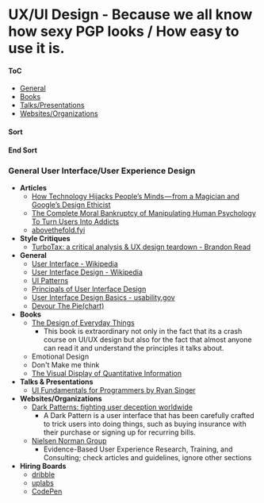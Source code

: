 # UX/UI Design - Because we all know how sexy PGP looks / How easy to use it is.



#### ToC
* [General](#general)
* [Books](#books)
* [Talks/Presentations](#talks)
* [Websites/Organizations](#web)




#### Sort

#### End Sort
 


### General User Interface/User Experience Design
* **Articles**
	* [How Technology Hijacks People’s Minds — from a Magician and Google’s Design Ethicist](http://www.tristanharris.com/2016/05/how-technology-hijacks-peoples-minds%E2%80%8A-%E2%80%8Afrom-a-magician-and-googles-design-ethicist/)
	* [The Complete Moral Bankruptcy of Manipulating Human Psychology To Turn Users Into Addicts](https://hackernoon.com/the-complete-moral-bankruptcy-of-manipulating-human-psychology-to-turn-users-into-addicts-d09b98281ef)
	* [abovethefold.fyi](http://abovethefold.fyi/)
* **Style Critiques**
	* [TurboTax: a critical analysis & UX design teardown - Brandon Read](https://uxdesign.cc/turbotax-design-1a37356adc61)
* **General**
	* [User Interface - Wikipedia](https://en.wikipedia.org/wiki/User_interface)
	* [User Interface Design - Wikipedia](https://en.wikipedia.org/wiki/User_interface_design)
	* [UI Patterns](http://ui-patterns.com/)
	* [Principals of User Interface Design](https://en.wikipedia.org/wiki/Principles_of_user_interface_design)
	* [User Interface Design Basics - usability.gov](https://www.usability.gov/what-and-why/user-interface-design.html)
	* [Devour The Pie(chart)](https://static1.squarespace.com/static/56713bf4dc5cb41142f28d1f/t/5694d249d82d5e959757455f/1452593763812/devourThePie3.gif?format=1500w)
* **Books**
	* [The Design of Everyday Things](http://www.jnd.org/books/design-of-everyday-things-revised.html)
		* This book is extraordinary not only in the fact that its a crash course on UI/UX design but also for the fact that almost anyone can read it and understand the principles it talks about.
	* Emotional Design
	* Don't Make me think
	* [The Visual Display of Quantitative Information](https://www.edwardtufte.com/tufte/books_vdqi)
* **Talks & Presentations**
	* [UI Fundamentals for Programmers by Ryan Singer](https://vimeo.com/6702766)
* **Websites/Organizations**
	* [Dark Patterns: fighting user deception worldwide](http://darkpatterns.org/)
		* A Dark Pattern is a user interface that has been carefully crafted to trick users into doing things, such as buying insurance with their purchase or signing up for recurring bills.
	* [Nielsen Norman Group](http://www.nngroup.com)
		* Evidence-Based User Experience Research, Training, and Consulting; check articles and guidelines, ignore other sections
* **Hiring Boards**
	* [dribble](https://dribbble.com/)
	* [uplabs](https://www.uplabs.com/)
	* [CodePen](https://codepen.io/#)